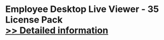 # Employee Desktop Live Viewer - 35 License Pack<br />[>> Detailed information](https://secure.element5.com/esales/product.html?productid=300578110&affiliateid=200057808)
